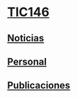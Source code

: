 # [TIC146](https://vicente-gonzalez-ruiz.github.io/probando_pages)

## [Noticias](noticias/index.html)
## [Personal](personal/index.html)
## [Publicaciones](publicaciones/index.html)
